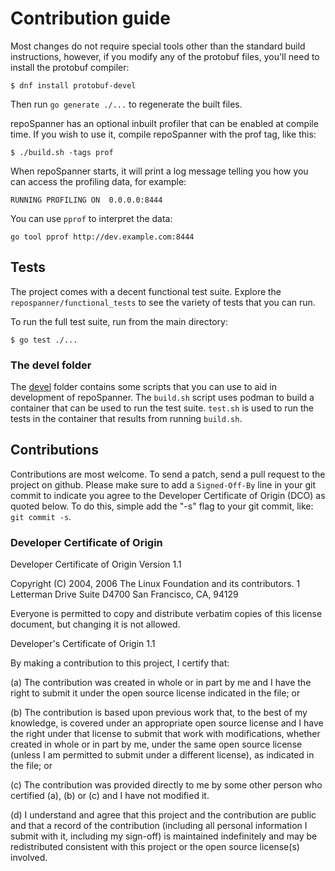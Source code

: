 # Contribution guide

Most changes do not require special tools other than the standard build
instructions, however, if you modify any of the protobuf files, you'll need to
install the protobuf compiler:

    $ dnf install protobuf-devel

Then run `go generate ./...` to regenerate the built files.

repoSpanner has an optional inbuilt profiler that can be enabled at compile
time. If you wish to use it, compile repoSpanner with the prof tag, like this:

	$ ./build.sh -tags prof

When repoSpanner starts, it will print a log message telling you how you
can access the profiling data, for example:

	RUNNING PROFILING ON  0.0.0.0:8444

You can use `pprof` to interpret the data:

	go tool pprof http://dev.example.com:8444

## Tests

The project comes with a decent functional test suite.  Explore the
`repospanner/functional_tests` to see the variety of tests that you can
run.

To run the full test suite, run from the main directory:

    $ go test ./...

### The devel folder

The [devel](devel/) folder contains some scripts that you can use to aid in development of
repoSpanner. The `build.sh` script uses podman to build a container that can be used to run the
test suite. `test.sh` is used to run the tests in the container that results from running
`build.sh`.

## Contributions

Contributions are most welcome. To send a patch, send a pull request to the project on github.
Please make sure to add a `Signed-Off-By` line in your git commit to indicate
you agree to the Developer Certificate of Origin (DCO) as quoted below.
To do this, simple add the "-s" flag to your git commit, like: `git commit -s`.

### Developer Certificate of Origin

Developer Certificate of Origin
Version 1.1

Copyright (C) 2004, 2006 The Linux Foundation and its contributors.
1 Letterman Drive
Suite D4700
San Francisco, CA, 94129

Everyone is permitted to copy and distribute verbatim copies of this
license document, but changing it is not allowed.

Developer's Certificate of Origin 1.1

By making a contribution to this project, I certify that:

(a) The contribution was created in whole or in part by me and I
    have the right to submit it under the open source license
    indicated in the file; or

(b) The contribution is based upon previous work that, to the best
    of my knowledge, is covered under an appropriate open source
    license and I have the right under that license to submit that
    work with modifications, whether created in whole or in part
    by me, under the same open source license (unless I am
    permitted to submit under a different license), as indicated
    in the file; or

(c) The contribution was provided directly to me by some other
    person who certified (a), (b) or (c) and I have not modified
    it.

(d) I understand and agree that this project and the contribution
    are public and that a record of the contribution (including all
    personal information I submit with it, including my sign-off) is
    maintained indefinitely and may be redistributed consistent with
    this project or the open source license(s) involved.

